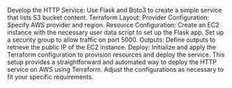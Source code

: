 Develop the HTTP Service:
Use Flask and Boto3 to create a simple service that lists S3 bucket content.
Terraform Layout:
Provider Configuration: Specify AWS provider and region.
Resource Configuration:
Create an EC2 instance with the necessary user data script to set up the Flask app.
Set up a security group to allow traffic on port 5000.
Outputs: Define outputs to retrieve the public IP of the EC2 instance.
Deploy:
Initialize and apply the Terraform configuration to provision resources and deploy the service.
This setup provides a straightforward and automated way to deploy the HTTP service on AWS using Terraform. Adjust the configurations as necessary to fit your specific requirements.

